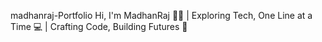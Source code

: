 madhanraj-Portfolio
Hi, I'm MadhanRaj 👨‍💻 | Exploring Tech, One Line at a Time 💻 | Crafting Code, Building Futures 🚀
